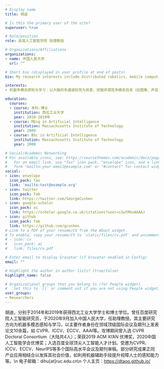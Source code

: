 ```yaml
---
# Display name
title: 胡迪

# Is this the primary user of the site?
superuser: true

# Role/position
role: 高瓴人工智能学院 助理教授

# Organizations/Affiliations
organizations:
- name: 中国人民大学
  url: ""

# Short bio (displayed in user profile at end of posts)
bio: My research interests include distributed robotics, mobile computing and programmable matter.

interests:
- 机器多模态感知与学习：以大脑的多通道知觉为背景，挖掘并探究多模态信息（如图像、声音、触觉等）在机器感知、推理与理解等方向的潜在问题与方法，让机器具备『多感官认知能力』。

education:
  courses:
  - course: 本科-博士
    institution: 西北工业大学
    year: 2010-2019年
  - course: MEng in Artificial Intelligence
    institution: Massachusetts Institute of Technology
    year: 2009
  - course: BSc in Artificial Intelligence
    institution: Massachusetts Institute of Technology
    year: 2008

# Social/Academic Networking
# For available icons, see: https://sourcethemes.com/academic/docs/page-builder/#icons
#   For an email link, use "fas" icon pack, "envelope" icon, and a link in the
#   form "mailto:your-email@example.com" or "#contact" for contact widget.
social:
- icon: envelope
  icon_pack: fas
  link: 'mailto:test@example.org'
- icon: twitter
  icon_pack: fab
  link: https://twitter.com/GeorgeCushen
- icon: google-scholar
  icon_pack: ai
  link: https://scholar.google.co.uk/citations?user=sIwtMXoAAAAJ
- icon: github
  icon_pack: fab
  link: https://github.com/gcushen
# Link to a PDF of your resume/CV from the About widget.
# To enable, copy your resume/CV to `static/files/cv.pdf` and uncomment the lines below.
# - icon: cv
#   icon_pack: ai
#   link: files/cv.pdf

# Enter email to display Gravatar (if Gravatar enabled in Config)
email: ""

# Highlight the author in author lists? (true/false)
highlight_name: false

# Organizational groups that you belong to (for People widget)
#   Set this to `[]` or comment out if you are not using People widget.
user_groups:
- Researchers
---
```


胡迪，分别于2014年和2019年获得西北工业大学学士和博士学位。曾任百度研究院人工智能研究员，于2020年9月加入中国人民大学，任助理教授。其主要研究方向为机器多模态感知与学习，以主要作者身份在领域顶级国际会议及期刊上发表论文10余篇，如 CVPR、ICCV、ECCV、AAAI等。攻博期间曾入选 CVPR Doctoral Consortium（大陆共4人）；荣获2019 ACM XI’AN 优博奖，2020中国人工智能学会优博奖；入选百度全球顶尖人工智能人才计划。受邀为CVPR、ICCV、ECCV、NeurIPS等多个国际高水平会议及期刊审稿。部分研究成果正同产业应用相结合以发挥其社会价值，如利用机器辅助手段提升视障人士的感知能力等。\n
电子邮箱：dihu[at]ruc.edu.cn\n
个人主页：https://dtaoo.github.io/
